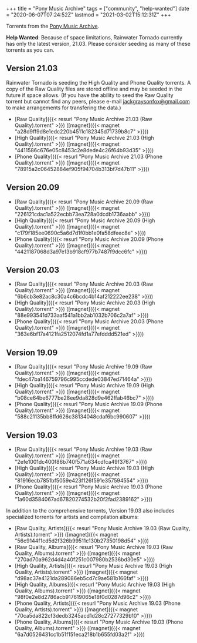 +++
title = "Pony Music Archive"
tags = ["community", "help-wanted"]
date = "2020-06-07T07:24:52Z"
lastmod = "2021-03-02T15:12:31Z"
+++

Torrents from the [Pony Music Archive](https://ponemusic.net/).

**Help Wanted**: Because of space limitations, Rainwater Tornado currently has only the latest version, 21.03. Please consider seeding as many of these torrents as you can.

## Version 21.03

Rainwater Tornado is seeding the High Quality and Phone Quality torrents. A copy of the Raw Quality files are stored offline and may be seeded in the future if space allows. (If you have the ability to seed the Raw Quality torrent but cannot find any peers, please e-mail <jackgraysonfox@gmail.com> to make arrangements for transfering the data.)

* [Raw Quality]({{< resurl "Pony Music Archive 21.03 (Raw Quality).torrent" >}}) ([magnet]({{< magnet "a28d9ff9d8e1edc220b4511c182345d71739b8c7" >}}))
* [High Quality]({{< resurl "Pony Music Archive 21.03 (High Quality).torrent" >}}) ([magnet]({{< magnet "4411586c676e05c8453c2e8dede4c26f64b93d35" >}}))
* [Phone Quality]({{< resurl "Pony Music Archive 21.03 (Phone Quality).torrent" >}}) ([magnet]({{< magnet "78915a2c06452884ef905f94704b313bf7d47b11" >}}))

## Version 20.09

* [Raw Quality]({{< resurl "Pony Music Archive 20.09 (Raw Quality).torrent" >}}) ([magnet]({{< magnet "226121cdac1a522ecbb73ea728a0dcdb1736aabb" >}}))
* [High Quality]({{< resurl "Pony Music Archive 20.09 (High Quality).torrent" >}}) ([magnet]({{< magnet "c179f185ee0690c5a6d7d1f0bb1e0fa58dfeec8e" >}}))
* [Phone Quality]({{< resurl "Pony Music Archive 20.09 (Phone Quality).torrent" >}}) ([magnet]({{< magnet "4421187068d3a97e13b918cf977b7487f9dcc6fc" >}}))

## Version 20.03

* [Raw Quality]({{< resurl "Pony Music Archive 20.03 (Raw Quality).torrent" >}}) ([magnet]({{< magnet "6b6cb3e82ac8c30a4c6bcdc4b14af212222ee238" >}}))
* [High Quality]({{< resurl "Pony Music Archive 20.03 (High Quality).torrent" >}}) ([magnet]({{< magnet "88e993541d733aaf541a1bb2ab1032b706c2a7af" >}}))
* [Phone Quality]({{< resurl "Pony Music Archive 20.03 (Phone Quality).torrent" >}}) ([magnet]({{< magnet "363e6bf17a4121fa2512074fd1a77efdddd521ed" >}}))

## Version 19.09

* [Raw Quality]({{< resurl "Pony Music Archive 19.09 (Raw Quality).torrent" >}}) ([magnet]({{< magnet "fdec47ba146759796c995ccdede03847ed71464a" >}}))
* [High Quality]({{< resurl "Pony Music Archive 19.09 (High Quality).torrent" >}}) ([magnet]({{< magnet "b08ce64be6777be28ee9da828d9e462ffab46bc7" >}}))
* [Phone Quality]({{< resurl "Pony Music Archive 19.09 (Phone Quality).torrent" >}}) ([magnet]({{< magnet "588c21135bb8ffd626c38134048cdaf6bc990607" >}}))

## Version 19.03

* [Raw Quality]({{< resurl "Pony Music Archive 19.03 (Raw Quality).torrent" >}}) ([magnet]({{< magnet "2efe1001dc400f86b740f571a634cdfca49f3767" >}}))
* [High Quality]({{< resurl "Pony Music Archive 19.03 (High Quality).torrent" >}}) ([magnet]({{< magnet "81916ecb7851bf5059e423f126f591e357594554" >}}))
* [Phone Quality]({{< resurl "Pony Music Archive 19.03 (Phone Quality).torrent" >}}) ([magnet]({{< magnet "1a60d3584067ad67820274532b20f2fad2389162" >}}))

In addition to the comprehensive torrents, Version 19.03 also includes specialized torrents for artists and compilation albums:

* [Raw Quality, Artists]({{< resurl "Pony Music Archive 19.03 (Raw Quality, Artists).torrent" >}}) ([magnet]({{< magnet "56c9144f1cd5d2f326b99511c130b27350198d54" >}}))
* [Raw Quality, Albums]({{< resurl "Pony Music Archive 19.03 (Raw Quality, Albums).torrent" >}}) ([magnet]({{< magnet "270ad70a962d4d4a40f251c007980b2536bd30e5" >}}))
* [High Quality, Artists]({{< resurl "Pony Music Archive 19.03 (High Quality, Artists).torrent" >}}) ([magnet]({{< magnet "d98ac37e4121da289086eb5cd7c9ae581b166faf" >}}))
* [High Quality, Albums]({{< resurl "Pony Music Archive 19.03 (High Quality, Albums).torrent" >}}) ([magnet]({{< magnet "98f0e2e8d2786acb917619065e18f0d0287d96c2" >}}))
* [Phone Quality, Artists]({{< resurl "Pony Music Archive 19.03 (Phone Quality, Artists).torrent" >}}) ([magnet]({{< magnet "70ca5da822cf3dedb3245acd1d28c27277329b10" >}}))
* [Phone Quality, Albums]({{< resurl "Pony Music Archive 19.03 (Phone Quality, Albums).torrent" >}}) ([magnet]({{< magnet "6a7d0526431cc1b51f151eca218b1b655fd03a2f" >}}))

